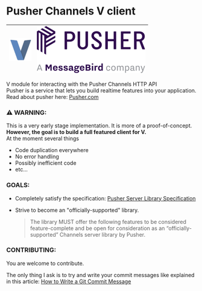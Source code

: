 # Pusher Channels V client
![V logo](./v_logo.png) | ![Pusher Logo](./pusher_logo.svg)
:---: | :---:

V module for interacting with the Pusher Channels HTTP API   
Pusher is a service that lets you build realtime features into your application.  
Read about pusher here: [Pusher.com](https://pusher.com)

### ⚠️ WARNING:  
This is a very early stage implementation. It is more of a proof-of-concept.  
**However, the goal is to build a full featured client for V.**  
At the moment several things 
* Code duplication everywhere
* No error handling
* Possibly inefficient code
* etc...

### GOALS:
* Completely satisfy the specification: [Pusher Server Library Specification](https://pusher.com/docs/channels/library_auth_reference/server-library-reference-specification/)
* Strive to become an "officially-supported" library.  
  
    > The library MUST offer the following features to be considered feature-complete and be  open for consideration as an “officially-supported” Channels server library by Pusher.

### CONTRIBUTING:
You are welcome to contribute.  

The only thing I ask is to try and write your commit messages like explained in this article: [How to Write a Git Commit Message](https://chris.beams.io/posts/git-commit/) 